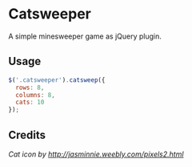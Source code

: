Catsweeper
==========

A simple minesweeper game as jQuery plugin.

## Usage ##

```javascript
$('.catsweeper').catsweep({
  rows: 8,
  columns: 8,
  cats: 10
});
```

## Credits ##

_Cat icon by http://jasminnie.weebly.com/pixels2.html_

